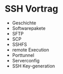 # SSH Vortrag

- Geschichte
- Softwarepakete
- SFTP
- SCP
- SSHFS
- remote Execution
- Porttunnel
- Serverconfig
- SSH Key-generation

